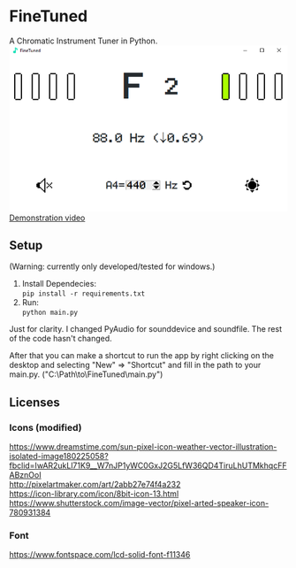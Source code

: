 # FineTuned
A Chromatic Instrument Tuner in Python.  
![alt text](https://github.com/VangelisDimi/FineTuned/blob/main/Assets/readme/screenshot.png)  
[Demonstration video](https://www.youtube.com/watch?v=G7uHoLJ0PPk)

## Setup
(Warning: currently only developed/tested for windows.)  
1. Install Dependecies:  
`pip install -r requirements.txt`
2. Run:  
`python main.py`

Just for clarity. I changed PyAudio for sounddevice and soundfile.
The rest of the code hasn't changed.

After that you can make a shortcut to run the app by right clicking on the desktop and selecting 
"New" => "Shortcut" and fill in the path to your main.py. ("C:\Path\to\FineTuned\main.py")

## Licenses
### Icons (modified)
https://www.dreamstime.com/sun-pixel-icon-weather-vector-illustration-isolated-image180225058?fbclid=IwAR2ukLl71K9__W7nJP1yWC0GxJ2G5LfW36QD4TiruLhUTMkhqcFFABznOoI  
http://pixelartmaker.com/art/2abb27e74f4a232  
https://icon-library.com/icon/8bit-icon-13.html  
https://www.shutterstock.com/image-vector/pixel-arted-speaker-icon-780931384
### Font
https://www.fontspace.com/lcd-solid-font-f11346